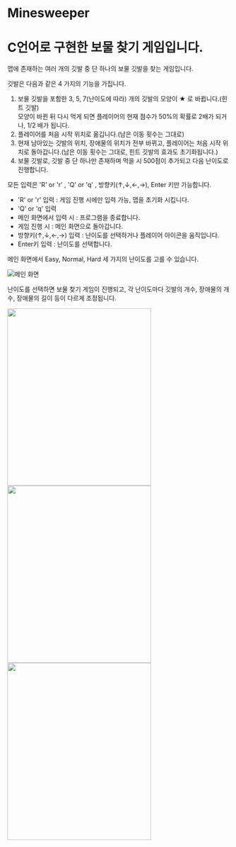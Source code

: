 # Minesweeper

# C언어로 구현한 보물 찾기 게임입니다.

맵에 존재하는 여러 개의 깃발 중 단 하나의 보물 깃발을 찾는 게임입니다.

깃발은 다음과 같은 4 가지의 기능을 가집니다.

1. 보물 깃발을 포함한 3, 5, 7(난이도에 따라) 개의 깃발의 모양이 ★ 로 바뀝니다.(힌트 깃발)<br>
모양이 바뀐 뒤 다시 먹게 되면 플레이어의 현재 점수가 50%의 확률로 2배가 되거나, 1/2 배가 됩니다.
2. 플레이어를 처음 시작 위치로 옮깁니다.(남은 이동 횟수는 그대로)
3. 현재 남아있는 깃발의 위치, 장애물의 위치가 전부 바뀌고, 플레이어는 처음 시작 위치로 돌아갑니다.(남은 이동 횟수는 그대로, 힌트 깃발의 효과도 초기화됩니다.)
4. 보물 깃발로, 깃발 중 단 하나만 존재하며 먹을 시 500점이 추가되고 다음 난이도로 진행합니다.

모든 입력은 'R' or 'r' , 'Q' or 'q' , 방향키(↑,↓,←,→), Enter 키만 가능합니다. 

- 'R' or 'r' 입력 : 게임 진행 시에만 입력 가능, 맵을 초기화 시킵니다.
- 'Q' or 'q' 입력
 - 메인 화면에서 입력 시 : 프로그램을 종료합니다.
 - 게임 진행 시 : 메인 화면으로 돌아갑니다.
- 방향키(↑,↓,←,→) 입력 : 난이도를 선택하거나 플레이어 아이콘을 움직입니다.
- Enter키 입력 : 난이도를 선택합니다.

메인 화면에서 Easy, Normal, Hard 세 가지의 난이도를 고를 수 있습니다.

![메인 화면](https://user-images.githubusercontent.com/23518329/88159356-280eed80-cc48-11ea-8fd9-7b46fd8ca029.PNG)

난이도를 선택하면 보물 찾기 게임이 진행되고, 각 난이도마다 깃발의 개수, 장애물의 개수, 장애물의 길이 등이 다르게 조정됩니다.

<img src="https://user-images.githubusercontent.com/23518329/88159672-9358bf80-cc48-11ea-80e1-8be91930a3d3.png"  width="325" height="400"><img src="https://user-images.githubusercontent.com/23518329/88159719-a8355300-cc48-11ea-8b5b-69374d2646bb.png"  width="325" height="400"><img src="https://user-images.githubusercontent.com/23518329/88159908-ea5e9480-cc48-11ea-9b92-9ca0a737e781.png"  width="325" height="400">

